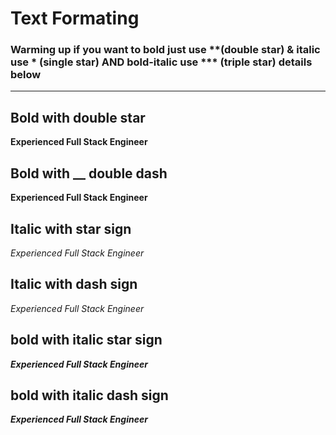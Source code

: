 # Text Formating
### Warming up  if you want to bold just use **(double star) & italic use * (single star) AND bold-italic use *** (triple star) details below
___
## Bold with double star

**Experienced Full Stack Engineer**

## Bold with __ double dash

__Experienced Full Stack Engineer__

## Italic with star sign
*Experienced Full Stack Engineer*

## Italic with dash sign
_Experienced Full Stack Engineer_

## bold with italic star sign
***Experienced Full Stack Engineer***
## bold with italic dash sign
___Experienced Full Stack Engineer___